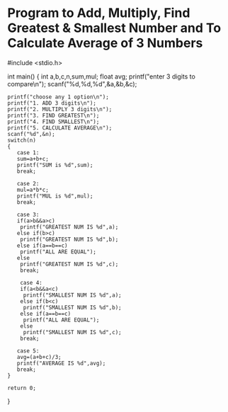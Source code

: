 # Program to Add, Multiply, Find Greatest & Smallest Number and To Calculate Average of 3 Numbers






#include <stdio.h>

int main()
{
    int a,b,c,n,sum,mul;
    float avg;
    printf("enter 3 digits to compare\n");
    scanf("%d,%d,%d",&a,&b,&c);
    
    printf("choose any 1 option\n");
    printf("1. ADD 3 digits\n");
    printf("2. MULTIPLY 3 digits\n");
    printf("3. FIND GREATEST\n");
    printf("4. FIND SMALLEST\n");
    printf("5. CALCULATE AVERAGE\n");
    scanf("%d",&n);
    switch(n)
    {
       case 1:
       sum=a+b+c;
       printf("SUM is %d",sum);
       break;
       
       case 2:
       mul=a*b*c;
       printf("MUL is %d",mul);
       break;
       
       case 3:
       if(a>b&&a>c)
        printf("GREATEST NUM IS %d",a);
       else if(b>c)
        printf("GREATEST NUM IS %d",b);
       else if(a==b==c)
        printf("ALL ARE EQUAL");
       else
        printf("GREATEST NUM IS %d",c);
        break;
        
        case 4:
        if(a<b&&a<c)
         printf("SMALLEST NUM IS %d",a);
        else if(b<c)
         printf("SMALLEST NUM IS %d",b);
        else if(a==b==c)
         printf("ALL ARE EQUAL");
        else
         printf("SMALLEST NUM IS %d",c);
        break;
       
       case 5:
       avg=(a+b+c)/3;
       printf("AVERAGE IS %d",avg);
       break;
    }
 
    return 0;
}
